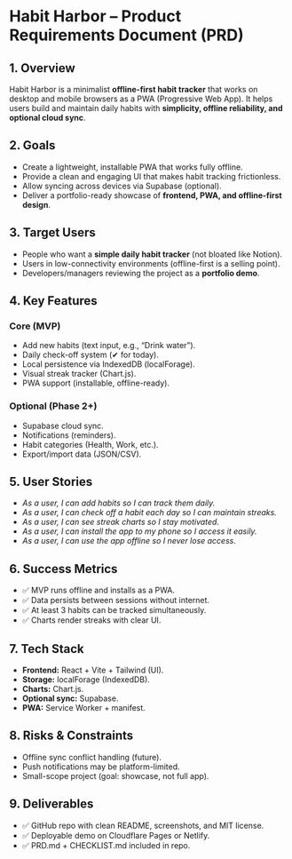 # Habit Harbor – Product Requirements Document (PRD)

## 1. Overview
Habit Harbor is a minimalist **offline-first habit tracker** that works on desktop and mobile browsers as a PWA (Progressive Web App). 
It helps users build and maintain daily habits with **simplicity, offline reliability, and optional cloud sync**.

## 2. Goals
- Create a lightweight, installable PWA that works fully offline.
- Provide a clean and engaging UI that makes habit tracking frictionless.
- Allow syncing across devices via Supabase (optional).
- Deliver a portfolio-ready showcase of **frontend, PWA, and offline-first design**.

## 3. Target Users
- People who want a **simple daily habit tracker** (not bloated like Notion).
- Users in low-connectivity environments (offline-first is a selling point).
- Developers/managers reviewing the project as a **portfolio demo**.

## 4. Key Features
### Core (MVP)
- Add new habits (text input, e.g., “Drink water”).
- Daily check-off system (✔ for today).
- Local persistence via IndexedDB (localForage).
- Visual streak tracker (Chart.js).
- PWA support (installable, offline-ready).

### Optional (Phase 2+)
- Supabase cloud sync.
- Notifications (reminders).
- Habit categories (Health, Work, etc.).
- Export/import data (JSON/CSV).

## 5. User Stories
- *As a user, I can add habits so I can track them daily.*
- *As a user, I can check off a habit each day so I can maintain streaks.*
- *As a user, I can see streak charts so I stay motivated.*
- *As a user, I can install the app to my phone so I access it easily.*
- *As a user, I can use the app offline so I never lose access.*

## 6. Success Metrics
- ✅ MVP runs offline and installs as a PWA.
- ✅ Data persists between sessions without internet.
- ✅ At least 3 habits can be tracked simultaneously.
- ✅ Charts render streaks with clear UI.

## 7. Tech Stack
- **Frontend:** React + Vite + Tailwind (UI).
- **Storage:** localForage (IndexedDB).
- **Charts:** Chart.js.
- **Optional sync:** Supabase.
- **PWA:** Service Worker + manifest.

## 8. Risks & Constraints
- Offline sync conflict handling (future).
- Push notifications may be platform-limited.
- Small-scope project (goal: showcase, not full app).

## 9. Deliverables
- ✅ GitHub repo with clean README, screenshots, and MIT license.
- ✅ Deployable demo on Cloudflare Pages or Netlify.
- ✅ PRD.md + CHECKLIST.md included in repo.
